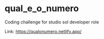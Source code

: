 # qual_e_o_numero

Coding challenge for studio sol developer role

Link: https://qualonumero.netlify.app/
